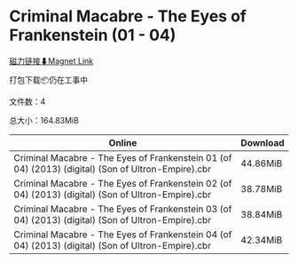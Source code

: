 # Criminal Macabre - The Eyes of Frankenstein (01 - 04)

[磁力链接⬇Magnet Link](magnet:?xt=urn:btih:78a30dc524b5a3a4e5dc2bee82fbeea63fae0324&dn=Criminal%20Macabre%20-%20The%20Eyes%20of%20Frankenstein%20%2801%20-%2004%29)

打包下载📦仍在工事中

文件数：4

总大小：164.83MiB

Online | Download
--- | ---
Criminal Macabre - The Eyes of Frankenstein 01 (of 04) (2013) (digital) (Son of Ultron-Empire).cbr | 44.86MiB
Criminal Macabre - The Eyes of Frankenstein 02 (of 04) (2013) (digital) (Son of Ultron-Empire).cbr | 38.78MiB
Criminal Macabre - The Eyes of Frankenstein 03 (of 04) (2013) (digital) (Son of Ultron-Empire).cbr | 38.84MiB
Criminal Macabre - The Eyes of Frankenstein 04 (of 04) (2013) (digital) (Son of Ultron-Empire).cbr | 42.34MiB